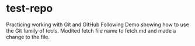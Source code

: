 # test-repo
Practicing working with Git and GitHub
Following Demo showing how to use the Git family of tools.
Modited fetch file name to fetch.md and made a change to the file.